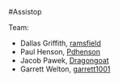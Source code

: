 #Assistop

Team:
  * Dallas Griffith, [ramsfield](https://github.com/ramsfield)
  * Paul Henson, [Pdhenson](https://github.com/Pdhenson)
  * Jacob Pawek, [Dragongoat](https://github.com/Dragongoat)
  * Garrett Welton, [garrett1001](https://github.com/garrett1001)
